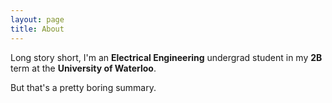 ```yaml
---
layout: page
title: About
---
```

Long story short, I'm an **Electrical Engineering** undergrad student in my **2B** term at the **University of Waterloo**.

But that's a pretty boring summary.
